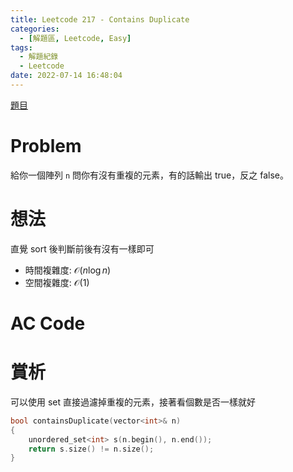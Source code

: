 ```yaml
---
title: Leetcode 217 - Contains Duplicate
categories:
  - [解題區, Leetcode, Easy]
tags:
  - 解題紀錄
  - Leetcode
date: 2022-07-14 16:48:04
---
```


[題目](https://leetcode.com/problems/contains-duplicate/)

# Problem

給你一個陣列 `n` 問你有沒有重複的元素，有的話輸出 true，反之 false。

# 想法

直覺 sort 後判斷前後有沒有一樣即可

- 時間複雜度: $\mathcal{O}(n\log{}n)$
- 空間複雜度: $\mathcal{O}(1)$

# AC Code

<script src="https://emgithub.com/embed.js?target=https%3A%2F%2Fgithub.com%2Froy4801%2Fsolved_problems%2Fblob%2Fmaster%2Fleetcode%2F217.cpp%23L17-L29&style=github&showBorder=on&showLineNumbers=on&showFileMeta=on&showCopy=on"></script>

# 賞析

可以使用 set 直接過濾掉重複的元素，接著看個數是否一樣就好

```cpp
bool containsDuplicate(vector<int>& n)
{
    unordered_set<int> s(n.begin(), n.end());
    return s.size() != n.size();
}
```
